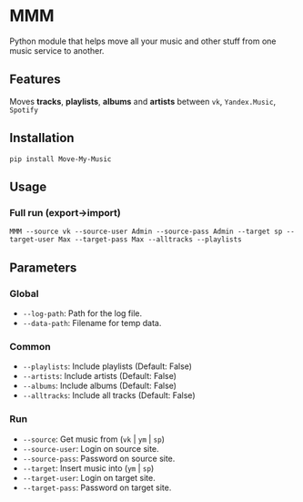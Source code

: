 # MMM

Python module that helps move all your music and other stuff from one music service to another.

## Features

Moves **tracks**, **playlists**, **albums** and **artists** between `vk`, `Yandex.Music`, `Spotify`


## Installation

```
pip install Move-My-Music
```

## Usage


### Full run (export->import)

```
MMM --source vk --source-user Admin --source-pass Admin --target sp --target-user Max --target-pass Max --alltracks --playlists
```

## Parameters

### Global

* `--log-path`: Path for the log file.
* `--data-path`: Filename for temp data.

### Common

* `--playlists`: Include playlists (Default: False)
* `--artists`: Include artists (Default: False)
* `--albums`: Include albums (Default: False)
* `--alltracks`: Include all tracks (Default: False)


### Run

* `--source`: Get music from (`vk` | `ym` | `sp`)
* `--source-user`: Login on source site.
* `--source-pass`: Password on source site.
* `--target`: Insert music into (`ym` | `sp`)
* `--target-user`: Login on target site.
* `--target-pass`: Password on target site.
